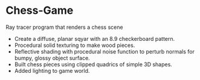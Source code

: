 # Chess-Game

Ray tracer program that renders a chess scene
* Create a diffuse, planar sqyar with an 8.9 checkerboard pattern. 
* Procedural solid texturing to make wood pieces.
* Reflective shading with procedural noise function to perturb normals for bumpy, glossy object surface.
* Built chess pieces using clipped quadrics of simple 3D shapes.
* Added lighting to game world.
